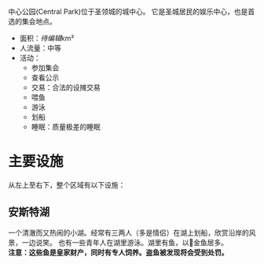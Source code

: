 中心公园(Central Park)位于圣领城的城中心。
它是圣城居民的娱乐中心，也是首选的集会地点。
* 面积：*待编辑*km²
* 人流量：中等
* 活动：  
  * 参加集会
  * 查看公示
  * 交易：合法的设摊交易
  * 喂鱼
  * 游泳
  * 划船
  * 睡眠：质量极差的睡眠

# 主要设施
从左上至右下，整个区域有以下设施：  
## 安斯特湖
一个清澈而又热闹的小湖。经常有三两人（多是情侣）在湖上划船，欣赏沿岸的风景，一边说笑。
也有一些青年人在湖里游泳。湖里有鱼，以🐠金鱼居多。  
**注意：这些鱼是皇家财产，同时有专人饲养。盗鱼被发现将会受到处罚。**